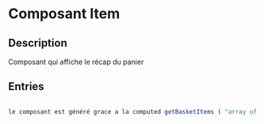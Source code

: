 # Composant Item

## Description

Composant qui affiche le récap du panier

## Entries

```javascript

le composant est généré grace a la computed getBasketItems ( "array of products")

```


